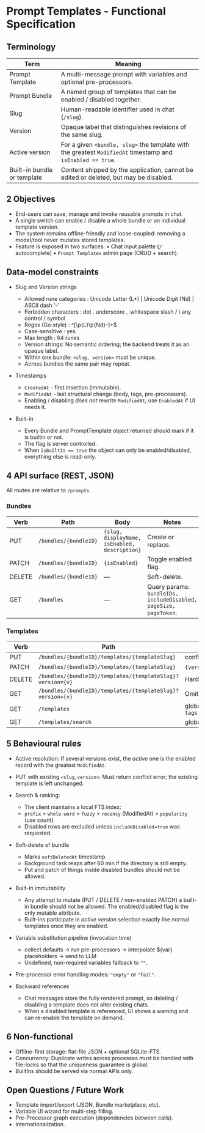 # Prompt Templates - Functional Specification

## Terminology

| Term                        | Meaning                                                                                                     |
| --------------------------- | ----------------------------------------------------------------------------------------------------------- |
| Prompt Template             | A multi-message prompt with variables and optional pre-processors.                                          |
| Prompt Bundle               | A named group of templates that can be enabled / disabled together.                                         |
| Slug                        | Human-readable identifier used in chat (`/slug`).                                                           |
| Version                     | Opaque label that distinguishes revisions of the same slug.                                                 |
| Active version              | For a given `<bundle, slug>` the template with the greatest `ModifiedAt` timestamp and `isEnabled == true`. |
| Built-in bundle or template | Content shipped by the application, cannot be edited or deleted, but may be disabled.                       |

## 2 Objectives

- End-users can save, manage and invoke reusable prompts in chat.
- A single switch can enable / disable a whole bundle or an individual template version.
- The system remains offline-friendly and loose-coupled: removing a model/tool never mutates stored templates.
- Feature is exposed in two surfaces:
  • Chat input palette (`/` autocomplete)
  • `Prompt Templates` admin page (CRUD + search).

## Data-model constraints

- Slug and Version strings

  - Allowed rune categories : Unicode Letter (L\*) | Unicode Digit (Nd) | ASCII dash ‘-’
  - Forbidden characters : dot . underscore \_ whitespace slash / \ any control / symbol
  - Regex (Go‐style) : ^[\p{L}\p{Nd}-]+$
  - Case-sensitive : yes
  - Max length : 64 runes
  - Version strings: No semantic ordering; the backend treats it as an opaque label.
  - Within one bundle: `<slug, version>` must be unique.
  - Across bundles the same pair may repeat.

- Timestamps

  - `CreatedAt` - first insertion (immutable).
  - `ModifiedAt` - last structural change (body, tags, pre-processors).
  - Enabling / disabling _does not_ rewrite `ModifiedAt`; use `EnabledAt` if UI needs it.

- Built-in

  - Every Bundle and PromptTemplate object returned should mark if it is builtin or not.
  - The flag is server controlled.
  - When `isBuiltIn == true` the object can only be enabled/disabled, everything else is read-only.

## 4 API surface (REST, JSON)

All routes are relative to `/prompts`.

### Bundles

| Verb   | Path                  | Body                                          | Notes                                                            |
| ------ | --------------------- | --------------------------------------------- | ---------------------------------------------------------------- |
| PUT    | `/bundles/{bundleID}` | `{slug, displayName, isEnabled, description}` | Create or replace.                                               |
| PATCH  | `/bundles/{bundleID}` | `{isEnabled}`                                 | Toggle enabled flag.                                             |
| DELETE | `/bundles/{bundleID}` | —                                             | Soft-delete.                                                     |
| GET    | `/bundles`            | —                                             | Query params: `bundleIDs, includeDisabled, pageSize, pageToken`. |

### Templates

| Verb   | Path                                                       | Notes                                                                       |
| ------ | ---------------------------------------------------------- | --------------------------------------------------------------------------- |
| PUT    | `/bundles/{bundleID}/templates/{templateSlug}`             | conflict error if same `<slug,version>` exists.                             |
| PATCH  | `/bundles/{bundleID}/templates/{templateSlug}`             | `{version,isEnabled}` Only enable/disable.                                  |
| DELETE | `/bundles/{bundleID}/templates/{templateSlug}?version={v}` | Hard-delete local copy.                                                     |
| GET    | `/bundles/{bundleID}/templates/{templateSlug}?version={v}` | Omit `version` → returns active version.                                    |
| GET    | `/templates`                                               | global list: `tags,bundleIDs,includeDisabled,recommendedPageSize,pageToken` |
| GET    | `/templates/search`                                        | global search: `q,includeDisabled,pageSize,pageToken`                       |

## 5 Behavioural rules

- Active resolution: If several versions exist, the _active_ one is the enabled record with the greatest `ModifiedAt`.
- PUT with existing `<slug,version>`: Must return conflict error; the existing template is left unchanged.

- Search & ranking:

  - The client maintains a local FTS index:
  - `prefix` > `whole-word` > `fuzzy` > `recency` (ModifiedAt) > `popularity` (use count).
  - Disabled rows are excluded unless `includeDisabled=true` was requested.

- Soft-delete of bundle

  - Marks `softDeletedAt` timestamp.
  - Background task reaps after 60 min if the directory is still empty.
  - Put and patch of things inside disabled bundles should not be allowed.

- Built-in immutability

  - Any attempt to mutate (PUT / DELETE / non-enabled PATCH) a built-in bundle should not be allowed. The enabled/disabled flag is the only mutable attribute.
  - Built-ins participate in _active version_ selection exactly like normal templates once they are enabled.

- Variable substitution pipeline (invocation time)

  - collect defaults -> run pre-processors -> interpolate ${var} placeholders -> send to LLM
  - Undefined, non-required variables fallback to `""`.

- Pre-processor error handling modes: `"empty"` or `"fail"`.

- Backward references
  - Chat messages store the fully rendered prompt, so deleting / disabling a template does not alter existing chats.
  - When a disabled template is referenced, UI shows a warning and can re-enable the template on demand.

## 6 Non-functional

- Offline-first storage: flat-file JSON + optional SQLite-FTS.
- Concurrency: Duplicate writes across processes must be handled with file-locks so that the uniqueness guarantee is global.
- BuiltIns should be served via normal APIs only.

## Open Questions / Future Work

- Template import/export (JSON, Bundle marketplace, etc).
- Variable UI wizard for multi-step filling.
- Pre-Processor graph execution (dependencies between calls).
- Internationalization.
